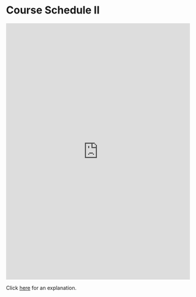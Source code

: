 # Course Schedule II

<iframe src="https://leetcode.com/playground/j4E53EbU/shared" frameBorder="0" width="100%" height="700"></iframe>

Click [here](Explanation.md) for an explanation.
